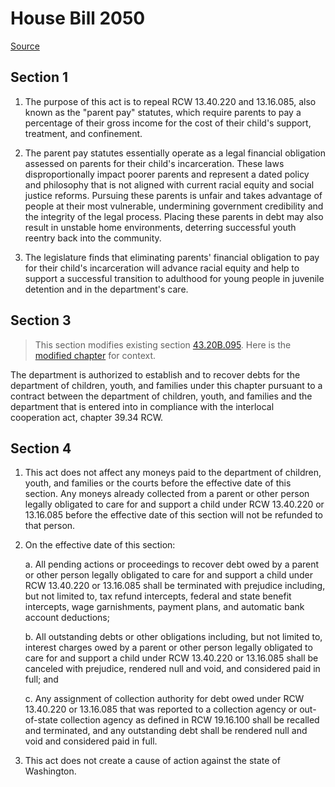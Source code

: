 # House Bill 2050

[Source](http://lawfilesext.leg.wa.gov/biennium/2021-22/Xml/Bills/House%20Bills/2050.xml)
## Section 1
1. The purpose of this act is to repeal RCW 13.40.220 and 13.16.085, also known as the "parent pay" statutes, which require parents to pay a percentage of their gross income for the cost of their child's support, treatment, and confinement.

2. The parent pay statutes essentially operate as a legal financial obligation assessed on parents for their child's incarceration. These laws disproportionally impact poorer parents and represent a dated policy and philosophy that is not aligned with current racial equity and social justice reforms. Pursuing these parents is unfair and takes advantage of people at their most vulnerable, undermining government credibility and the integrity of the legal process. Placing these parents in debt may also result in unstable home environments, deterring successful youth reentry back into the community.

3. The legislature finds that eliminating parents' financial obligation to pay for their child's incarceration will advance racial equity and help to support a successful transition to adulthood for young people in juvenile detention and in the department's care.


## Section 3
> This section modifies existing section [43.20B.095](/rcw/43_state_government—executive/43.020B_revenue_recovery_for_department_of_social_and_health_services.md). Here is the [modified chapter](rcw/43_state_government—executive/43.020B_revenue_recovery_for_department_of_social_and_health_services.md) for context.

The department is authorized to establish and to recover debts for the department of children, youth, and families under this chapter  pursuant to a contract between the department of children, youth, and families and the department that is entered into in compliance with the interlocal cooperation act, chapter 39.34 RCW.


## Section 4
1. This act does not affect any moneys paid to the department of children, youth, and families or the courts before the effective date of this section. Any moneys already collected from a parent or other person legally obligated to care for and support a child under RCW 13.40.220 or 13.16.085 before the effective date of this section will not be refunded to that person.

2. On the effective date of this section:

    a. All pending actions or proceedings to recover debt owed by a parent or other person legally obligated to care for and support a child under RCW 13.40.220 or 13.16.085 shall be terminated with prejudice including, but not limited to, tax refund intercepts, federal and state benefit intercepts, wage garnishments, payment plans, and automatic bank account deductions;

    b. All outstanding debts or other obligations including, but not limited to, interest charges owed by a parent or other person legally obligated to care for and support a child under RCW 13.40.220 or 13.16.085 shall be canceled with prejudice, rendered null and void, and considered paid in full; and

    c. Any assignment of collection authority for debt owed under RCW 13.40.220 or 13.16.085 that was reported to a collection agency or out-of-state collection agency as defined in RCW 19.16.100 shall be recalled and terminated, and any outstanding debt shall be rendered null and void and considered paid in full.

3. This act does not create a cause of action against the state of Washington.

